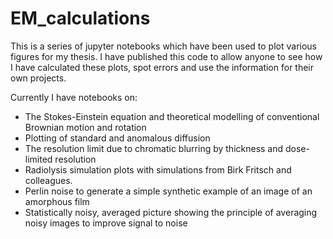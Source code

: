 # EM_calculations

This is a series of jupyter notebooks which have been used to plot various figures for my thesis. I have published this code to allow anyone to see how I have calculated these plots, spot errors and use the information for their own projects. 

Currently I have notebooks on: 

- The Stokes-Einstein equation and theoretical modelling of conventional Brownian motion and rotation
- Plotting of standard and anomalous diffusion
- The resolution limit due to chromatic blurring by thickness and dose-limited resolution
- Radiolysis simulation plots with simulations from Birk Fritsch and colleagues.
- Perlin noise to generate a simple synthetic example of an image of an amorphous film
- Statistically noisy, averaged picture showing the principle of averaging noisy images to improve signal to noise

